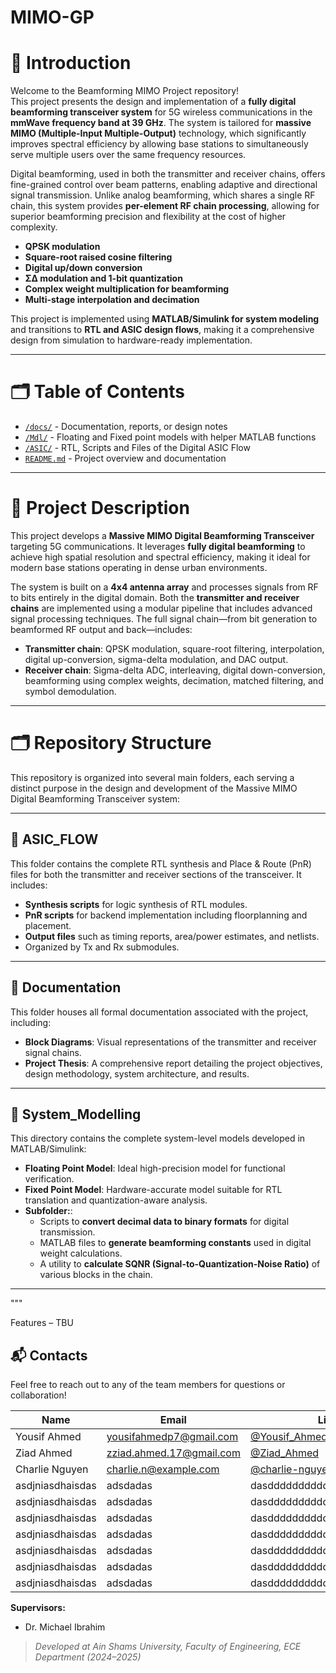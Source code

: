 # MIMO-GP

# 📘 Introduction

Welcome to the Beamforming MIMO Project repository!  
This project presents the design and implementation of a **fully digital beamforming transceiver system** for 5G wireless communications in the **mmWave frequency band at 39 GHz**. The system is tailored for **massive MIMO (Multiple-Input Multiple-Output)** technology, which significantly improves spectral efficiency by allowing base stations to simultaneously serve multiple users over the same frequency resources.

Digital beamforming, used in both the transmitter and receiver chains, offers fine-grained control over beam patterns, enabling adaptive and directional signal transmission. Unlike analog beamforming, which shares a single RF chain, this system provides **per-element RF chain processing**, allowing for superior beamforming precision and flexibility at the cost of higher complexity.
- **QPSK modulation**
- **Square-root raised cosine filtering**
- **Digital up/down conversion**
- **ΣΔ modulation and 1-bit quantization**
- **Complex weight multiplication for beamforming**
- **Multi-stage interpolation and decimation**


This project is implemented using **MATLAB/Simulink for system modeling** and transitions to **RTL and ASIC design flows**, making it a comprehensive design from simulation to hardware-ready implementation.

---



# 🗂️ Table of Contents

- [`/docs/`](./Documentation) - Documentation, reports, or design notes  
- [`/Mdl/`](./System_Modeling) - Floating and Fixed point models with helper MATLAB functions  
- [`/ASIC/`](./ASIC_Flow) - RTL, Scripts and Files of the Digital ASIC Flow  
- [`README.md`](./README.md) - Project overview and documentation  

---

# 📌 Project Description

This project develops a **Massive MIMO Digital Beamforming Transceiver** targeting 5G communications. It leverages **fully digital beamforming** to achieve high spatial resolution and spectral efficiency, making it ideal for modern base stations operating in dense urban environments.

The system is built on a **4x4 antenna array** and processes signals from RF to bits entirely in the digital domain. Both the **transmitter and receiver chains** are implemented using a modular pipeline that includes advanced signal processing techniques.
The full signal chain—from bit generation to beamformed RF output and back—includes:
- **Transmitter chain**: QPSK modulation, square-root filtering, interpolation, digital up-conversion, sigma-delta modulation, and DAC output.
- **Receiver chain**: Sigma-delta ADC, interleaving, digital down-conversion, beamforming using complex weights, decimation, matched filtering, and symbol demodulation.
---

# 🗂️ Repository Structure

This repository is organized into several main folders, each serving a distinct purpose in the design and development of the Massive MIMO Digital Beamforming Transceiver system:

---

## 📁 ASIC_FLOW

This folder contains the complete RTL synthesis and Place & Route (PnR) files for both the transmitter and receiver sections of the transceiver. It includes:

- **Synthesis scripts** for logic synthesis of RTL modules.
- **PnR scripts** for backend implementation including floorplanning and placement.
- **Output files** such as timing reports, area/power estimates, and netlists.
- Organized by Tx and Rx submodules.

---

## 📁 Documentation

This folder houses all formal documentation associated with the project, including:

- **Block Diagrams**: Visual representations of the transmitter and receiver signal chains.
- **Project Thesis**: A comprehensive report detailing the project objectives, design methodology, system architecture, and results.

---

## 📁 System_Modelling

This directory contains the complete system-level models developed in MATLAB/Simulink:

- **Floating Point Model**: Ideal high-precision model for functional verification.
- **Fixed Point Model**: Hardware-accurate model suitable for RTL translation and quantization-aware analysis.
- **Subfolder:**:
  - Scripts to **convert decimal data to binary formats** for digital transmission.
  - MATLAB files to **generate beamforming constants** used in digital weight calculations.
  - A utility to **calculate SQNR (Signal-to-Quantization-Noise Ratio)** of various blocks in the chain.

---

"""


Features – TBU



## 📬 Contacts

Feel free to reach out to any of the team members for questions or collaboration!

| Name              | Email                       | LinkedIn                                                                        |
|-------------------|-----------------------------|---------------------------------------------------------------------------------|
| Yousif Ahmed      | yousifahmedp7@gmail.com     | [@Yousif_Ahmed]([(https://www.linkedin.com/in/yousif-ahmed-a97766252/)])                                                                            |
| Ziad Ahmed        | zziad.ahmed.17@gmail.com    | [@Ziad_Ahmed]([https://www.linkedin.com/in/ziad-ahmed-02620b249?utm_source=share&utm_campaign=share_via&utm_content=profile&utm_medium=android_app])|
| Charlie Nguyen    | charlie.n@example.com       | [@charlie-nguyen](https://github.com/charlie-nguyen)    |
| asdjniasdhaisdas  | adsdadas                    | dasdddddddddddddddddddddddddd                           |
| asdjniasdhaisdas  | adsdadas                    | dasdddddddddddddddddddddddddd                           |
| asdjniasdhaisdas  | adsdadas                    | dasdddddddddddddddddddddddddd                           |
| asdjniasdhaisdas  | adsdadas                    | dasdddddddddddddddddddddddddd                           |
| asdjniasdhaisdas  | adsdadas                    | dasdddddddddddddddddddddddddd                           |
| asdjniasdhaisdas  | adsdadas                    | dasdddddddddddddddddddddddddd                           |
| asdjniasdhaisdas  | adsdadas                    | dasdddddddddddddddddddddddddd                           |

**Supervisors:**
- Dr. Michael Ibrahim

> _Developed at Ain Shams University, Faculty of Engineering, ECE Department (2024–2025)_

